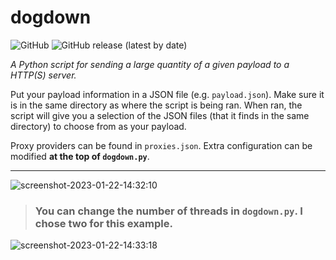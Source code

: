 # dogdown

![GitHub](https://img.shields.io/github/license/jibstack64/dogdown) ![GitHub release (latest by date)](https://img.shields.io/github/v/release/jibstack64/dogdown)

*A Python script for sending a large quantity of a given payload to a HTTP(S) server.*

Put your payload information in a JSON file (e.g. `payload.json`). Make sure it is in the same directory as where the script is being ran. When ran, the script will give you a selection of the JSON files (that it finds in the same directory) to choose from as your payload.

Proxy providers can be found in `proxies.json`. Extra configuration can be modified **at the top of `dogdown.py`**.

---

![screenshot-2023-01-22-14:32:10](https://user-images.githubusercontent.com/107510599/213921558-9ea1f459-d5b8-4f57-a391-03ff9b53b33e.png)
> ### You can change the number of threads in `dogdown.py`. I chose two for this example.

![screenshot-2023-01-22-14:33:18](https://user-images.githubusercontent.com/107510599/213921565-8f4f9e86-f4e0-4893-89c9-d66e6d1ee78d.png)
